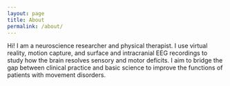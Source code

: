 ```yaml
---
layout: page
title: About
permalink: /about/
---
```


Hi! I am a neuroscience researcher and physical therapist. I use virtual reality, motion capture, and surface and intracranial EEG recordings to study how the brain resolves sensory and motor deficits. I aim to bridge the gap between clinical practice and basic science to improve the functions of patients with movement disorders. 